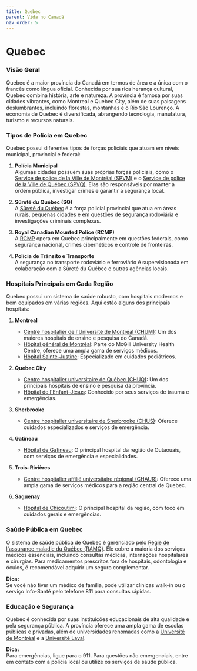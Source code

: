 ```yaml
---
title: Quebec
parent: Vida no Canadá
nav_order: 5
---
```


# Quebec

### Visão Geral

Quebec é a maior província do Canadá em termos de área e a única com o francês como língua oficial. Conhecida por sua rica herança cultural, Quebec combina história, arte e natureza. A província é famosa por suas cidades vibrantes, como Montreal e Quebec City, além de suas paisagens deslumbrantes, incluindo florestas, montanhas e o Rio São Lourenço. A economia de Quebec é diversificada, abrangendo tecnologia, manufatura, turismo e recursos naturais.

### Tipos de Polícia em Quebec

Quebec possui diferentes tipos de forças policiais que atuam em níveis municipal, provincial e federal:

1. **Polícia Municipal**  
    Algumas cidades possuem suas próprias forças policiais, como o [Service de police de la Ville de Montréal (SPVM)](https://spvm.qc.ca) e o [Service de police de la Ville de Québec (SPVQ)](https://www.ville.quebec.qc.ca/securite/police). Elas são responsáveis por manter a ordem pública, investigar crimes e garantir a segurança local.

2. **Sûreté du Québec (SQ)**  
    A [Sûreté du Québec](https://www.sq.gouv.qc.ca) é a força policial provincial que atua em áreas rurais, pequenas cidades e em questões de segurança rodoviária e investigações criminais complexas.

3. **Royal Canadian Mounted Police (RCMP)**  
    A [RCMP](https://www.rcmp-grc.gc.ca) opera em Quebec principalmente em questões federais, como segurança nacional, crimes cibernéticos e controle de fronteiras.

4. **Polícia de Trânsito e Transporte**  
    A segurança no transporte rodoviário e ferroviário é supervisionada em colaboração com a Sûreté du Québec e outras agências locais.

### Hospitais Principais em Cada Região

Quebec possui um sistema de saúde robusto, com hospitais modernos e bem equipados em várias regiões. Aqui estão alguns dos principais hospitais:

1. **Montreal**  
    - [Centre hospitalier de l'Université de Montréal (CHUM)](https://www.chumontreal.qc.ca): Um dos maiores hospitais de ensino e pesquisa do Canadá.  
    - [Hôpital général de Montréal](https://muhc.ca): Parte do McGill University Health Centre, oferece uma ampla gama de serviços médicos.  
    - [Hôpital Sainte-Justine](https://www.chusj.org): Especializado em cuidados pediátricos.

2. **Quebec City**  
    - [Centre hospitalier universitaire de Québec (CHUQ)](https://www.chudequebec.ca): Um dos principais hospitais de ensino e pesquisa da província.  
    - [Hôpital de l'Enfant-Jésus](https://www.chudequebec.ca): Conhecido por seus serviços de trauma e emergências.

3. **Sherbrooke**  
    - [Centre hospitalier universitaire de Sherbrooke (CHUS)](https://www.santeestrie.qc.ca): Oferece cuidados especializados e serviços de emergência.

4. **Gatineau**  
    - [Hôpital de Gatineau](https://www.cisss-outaouais.gouv.qc.ca): O principal hospital da região de Outaouais, com serviços de emergência e especialidades.

5. **Trois-Rivières**  
    - [Centre hospitalier affilié universitaire régional (CHAUR)](https://ciusssmcq.ca): Oferece uma ampla gama de serviços médicos para a região central de Quebec.

6. **Saguenay**  
    - [Hôpital de Chicoutimi](https://www.santesaglac.gouv.qc.ca): O principal hospital da região, com foco em cuidados gerais e emergências.

### Saúde Pública em Quebec

O sistema de saúde pública de Quebec é gerenciado pelo [Régie de l'assurance maladie du Québec (RAMQ)](https://www.ramq.gouv.qc.ca). Ele cobre a maioria dos serviços médicos essenciais, incluindo consultas médicas, internações hospitalares e cirurgias. Para medicamentos prescritos fora de hospitais, odontologia e óculos, é recomendável adquirir um seguro complementar.

**Dica:**  
Se você não tiver um médico de família, pode utilizar clínicas walk-in ou o serviço Info-Santé pelo telefone 811 para consultas rápidas.

### Educação e Segurança

Quebec é conhecida por suas instituições educacionais de alta qualidade e pela segurança pública. A província oferece uma ampla gama de escolas públicas e privadas, além de universidades renomadas como a [Université de Montréal](https://www.umontreal.ca) e a [Université Laval](https://www.ulaval.ca).

**Dica:**  
Para emergências, ligue para o 911. Para questões não emergenciais, entre em contato com a polícia local ou utilize os serviços de saúde pública.
